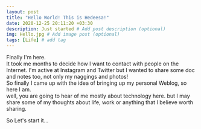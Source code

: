 ```yaml
---
layout: post
title: "Hello World! This is Hedeesa!"
date: 2020-12-25 20:11:20 +03:30
description: Just started # Add post description (optional)
img: Hello.jpg # Add image post (optional)
tags: [Life] # add tag
---
```


Finally I'm here.  
It took me months to decide how I want to contact with people on the Internet.
I'm active at Instagram and Twitter but I wanted to share some doc and notes too, not only my naggings and photos!  
So finally I came up with the idea of bringing up my personal Weblog, so here I am.  
well, you are going to hear of me mostly about technology here. but I may share some of my thoughts about life, work or anything that I believe worth sharing.

So Let's start it...

